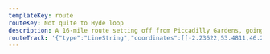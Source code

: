 ```yaml
---
templateKey: route
routeKey: Not quite to Hyde loop
description: A 16-mile route setting off from Piccadilly Gardens, going along the Ashton Canal, turning down the Peak Forest Canal and then back along Hyde Road
routeTrack: '{"type":"LineString","coordinates":[[-2.23622,53.4811,46.28],[-2.23597,53.48104,46.61],[-2.23591,53.48099,46.61],[-2.23525,53.48075,47.19],[-2.23526,53.48075,47.18],[-2.23511,53.48081,47.33],[-2.23488,53.48086,47.49],[-2.23459,53.48085,47.49],[-2.23436,53.48078,47.59],[-2.23447,53.48075,47.56],[-2.23434,53.48066,47.45],[-2.2342,53.4805,47.45],[-2.23381,53.48012,46.69],[-2.23307,53.47942,45.88],[-2.23294,53.47914,45.7],[-2.23287,53.47896,45.19],[-2.23267,53.479,45.24],[-2.23167,53.47934,46.94],[-2.2309,53.4796,47.64],[-2.23014,53.47986,48.08],[-2.22954,53.4801,47.45],[-2.22911,53.48023,46.94],[-2.22887,53.47998,45.92],[-2.2289,53.47987,45.61],[-2.22883,53.47983,45.61],[-2.22873,53.47981,45.51],[-2.22809,53.47973,45.44],[-2.22799,53.47967,45.44],[-2.22707,53.47956,45.35],[-2.2269,53.47957,45.35],[-2.22627,53.47949,45.4],[-2.22613,53.47956,45.4],[-2.22564,53.47959,45.43],[-2.22552,53.47959,45.48],[-2.22538,53.47949,45.48],[-2.22534,53.47949,45.48],[-2.22535,53.47949,45.48],[-2.22485,53.47956,45.51],[-2.2241,53.47979,45.79],[-2.22336,53.48003,46.31],[-2.22331,53.48008,46.31],[-2.22292,53.48017,47.61],[-2.22291,53.48017,47.62],[-2.22256,53.4803,48.34],[-2.22241,53.48053,49.64],[-2.2222,53.48062,49.82],[-2.22206,53.48067,49.9],[-2.22184,53.48068,50.11],[-2.22176,53.48062,50.11],[-2.22165,53.48071,50.19],[-2.22116,53.48104,50.45],[-2.22073,53.48129,50.88],[-2.22073,53.48128,50.87],[-2.22016,53.48159,52.02],[-2.2196,53.4819,52.39],[-2.21902,53.48223,52.72],[-2.21844,53.48257,52.73],[-2.21844,53.48256,52.72],[-2.2177,53.48299,52.96],[-2.21696,53.48342,52.9],[-2.21622,53.48386,52.83],[-2.21622,53.48385,52.83],[-2.21608,53.48394,52.84],[-2.21597,53.48397,52.84],[-2.21583,53.48404,52.79],[-2.21582,53.4841,52.79],[-2.21532,53.48439,52.7],[-2.21531,53.48439,52.7],[-2.2149,53.48464,52.64],[-2.21488,53.48465,52.64],[-2.21456,53.48484,52.63],[-2.21454,53.48485,52.63],[-2.21419,53.48505,52.54],[-2.21417,53.48505,52.54],[-2.2138,53.48526,52.51],[-2.21379,53.48527,52.51],[-2.21365,53.48535,52.52],[-2.21364,53.48536,52.52],[-2.2133,53.48554,52.57],[-2.21329,53.48555,52.57],[-2.213,53.48569,52.54],[-2.21298,53.4857,52.54],[-2.21284,53.48575,52.5],[-2.21282,53.48576,52.5],[-2.21268,53.4858,52.46],[-2.21266,53.4858,52.46],[-2.21255,53.48583,52.43],[-2.21253,53.48583,52.43],[-2.21237,53.4859,52.41],[-2.21235,53.4859,52.41],[-2.21223,53.48596,52.41],[-2.21208,53.48599,52.44],[-2.21205,53.48599,52.44],[-2.21188,53.48603,52.45],[-2.21186,53.48604,52.45],[-2.2117,53.48606,52.45],[-2.21168,53.48606,52.45],[-2.21152,53.48606,52.45],[-2.2115,53.48607,52.45],[-2.21091,53.48609,52.4],[-2.21088,53.48609,52.4],[-2.21061,53.4861,52.4],[-2.21058,53.4861,52.4],[-2.21004,53.48615,52.38],[-2.21003,53.48615,52.38],[-2.20972,53.4862,52.41],[-2.2097,53.4862,52.41],[-2.20917,53.48628,52.45],[-2.20915,53.48628,52.45],[-2.20891,53.48632,52.36],[-2.20889,53.48632,52.36],[-2.20862,53.48636,52.28],[-2.20861,53.48636,52.28],[-2.20843,53.48639,52.26],[-2.20841,53.48639,52.26],[-2.20821,53.48641,52.24],[-2.2082,53.48641,52.24],[-2.20792,53.48643,52.2],[-2.2079,53.48643,52.2],[-2.20761,53.48642,52.18],[-2.20759,53.48642,52.18],[-2.20736,53.4864,52.16],[-2.20726,53.48637,52.16],[-2.20725,53.48637,52.16],[-2.20693,53.48629,52.14],[-2.20692,53.48628,52.15],[-2.20659,53.48612,52.13],[-2.20658,53.48611,52.13],[-2.20623,53.48589,52.17],[-2.20622,53.48588,52.17],[-2.20587,53.48563,52.07],[-2.20586,53.48562,52.07],[-2.20574,53.48557,52.1],[-2.20572,53.48556,52.1],[-2.20535,53.48548,52.26],[-2.20533,53.48548,52.26],[-2.20519,53.48547,52.31],[-2.20516,53.48547,52.31],[-2.20508,53.48547,52.36],[-2.20506,53.48546,52.36],[-2.20497,53.48546,52.42],[-2.20494,53.48546,52.42],[-2.20478,53.48546,52.56],[-2.20476,53.48546,52.56],[-2.20437,53.48548,53.11],[-2.20434,53.48548,53.11],[-2.20417,53.48549,53.33],[-2.20385,53.48553,53.52],[-2.20333,53.48557,55.23],[-2.20334,53.48557,55.18],[-2.2031,53.48559,56.15],[-2.20262,53.48565,56.88],[-2.20263,53.48565,56.87],[-2.20225,53.48568,56.96],[-2.20181,53.48568,56.95],[-2.20073,53.48564,57.03],[-2.20051,53.48564,57.06],[-2.19961,53.4857,57.53],[-2.19871,53.48577,60.55],[-2.19872,53.48577,60.54],[-2.19834,53.4858,60.72],[-2.19773,53.48581,61.5],[-2.19772,53.48579,61.5],[-2.19768,53.48584,62.28],[-2.19766,53.48582,62.28],[-2.19767,53.48574,62.98],[-2.19763,53.48572,63.28],[-2.19708,53.48574,63.41],[-2.19613,53.48564,63.22],[-2.1953,53.48546,63.23],[-2.19462,53.48525,63.33],[-2.19369,53.4849,63.5],[-2.19277,53.48455,63.58],[-2.19277,53.48454,63.58],[-2.19199,53.48424,63.73],[-2.19123,53.48394,63.96],[-2.19082,53.48377,63.96],[-2.19074,53.48371,63.96],[-2.19042,53.48363,63.83],[-2.18935,53.4832,63.81],[-2.1883,53.48277,65.8],[-2.18831,53.48277,65.8],[-2.1872,53.48233,67.63],[-2.18611,53.48189,67.5],[-2.18499,53.48144,67.7],[-2.18456,53.4813,67.76],[-2.18397,53.48116,68.04],[-2.18377,53.48116,68.41],[-2.18358,53.48114,68.88],[-2.18352,53.48111,68.88],[-2.18311,53.48103,70.64],[-2.18241,53.48093,70.83],[-2.18127,53.4808,70.99],[-2.18049,53.48071,72.06],[-2.17972,53.48063,74.74],[-2.17956,53.48059,74.98],[-2.17915,53.48054,75.18],[-2.17854,53.48047,75.58],[-2.17802,53.48034,76.18],[-2.17753,53.48032,76.09],[-2.17752,53.48032,76.09],[-2.17698,53.48029,77.08],[-2.17579,53.48012,78.01],[-2.1755,53.48012,78.88],[-2.17419,53.47993,80.83],[-2.17278,53.47977,81.47],[-2.17185,53.47965,83.11],[-2.17094,53.47954,83.02],[-2.17093,53.47954,83.02],[-2.16951,53.47936,83.25],[-2.16811,53.47918,85.28],[-2.16783,53.4791,85.38],[-2.16782,53.4791,85.38],[-2.16714,53.47892,86.4],[-2.16662,53.47875,87.7],[-2.16575,53.4785,88.46],[-2.16574,53.4785,88.46],[-2.1651,53.47835,90.12],[-2.16494,53.47826,90.17],[-2.16485,53.47822,90.17],[-2.16457,53.47813,90.08],[-2.16399,53.47797,90.26],[-2.16329,53.47771,90.23],[-2.1628,53.47749,90.36],[-2.16214,53.4772,90.44],[-2.1615,53.47692,90.78],[-2.16151,53.47692,90.78],[-2.16101,53.47665,90.47],[-2.16018,53.47622,90.46],[-2.16002,53.47615,90.46],[-2.16003,53.47616,90.46],[-2.15944,53.47595,90.5],[-2.15889,53.47586,90.57],[-2.1589,53.47586,90.57],[-2.15868,53.47584,90.62],[-2.15796,53.47587,90.62],[-2.15736,53.47601,90.72],[-2.15752,53.47598,90.78],[-2.15649,53.47621,90.49],[-2.15546,53.47645,90.45],[-2.15547,53.47645,90.45],[-2.15435,53.47672,91.05],[-2.15415,53.4768,91.45],[-2.15397,53.47682,92.1],[-2.15327,53.47697,92.7],[-2.15241,53.47719,92.71],[-2.15156,53.47741,92.85],[-2.15084,53.47755,94.33],[-2.15076,53.47755,94.42],[-2.15029,53.47763,94.89],[-2.15008,53.4776,94.89],[-2.14925,53.47724,94.83],[-2.14844,53.47689,95.24],[-2.14818,53.47675,95.23],[-2.14716,53.47628,95.05],[-2.14648,53.47598,95.03],[-2.14581,53.47568,94.98],[-2.14528,53.47553,95.09],[-2.145,53.47548,95.09],[-2.14472,53.4754,95.09],[-2.1444,53.47536,95.06],[-2.14406,53.47535,95.08],[-2.1429,53.47539,95.01],[-2.14175,53.47543,94.8],[-2.14115,53.47537,94.95],[-2.13991,53.47521,94.95],[-2.13971,53.47525,94.95],[-2.13942,53.47521,94.95],[-2.13932,53.47517,94.95],[-2.13915,53.47514,95.08],[-2.13815,53.47508,95],[-2.13708,53.47495,94.94],[-2.13686,53.47495,95.08],[-2.13659,53.47488,95.21],[-2.13682,53.47488,95.65],[-2.13729,53.4743,92.86],[-2.13777,53.47373,92.61],[-2.13652,53.47364,92.17],[-2.13616,53.47359,92.36],[-2.1357,53.47348,92.69],[-2.13506,53.47314,93.2],[-2.13474,53.47293,93.19],[-2.13439,53.47264,94.1],[-2.13401,53.47228,97.98],[-2.13383,53.47218,99.13],[-2.13406,53.4721,98.34],[-2.13406,53.47209,98.31],[-2.13447,53.47195,96.87],[-2.13497,53.47183,95.13],[-2.13642,53.47172,94.9],[-2.13757,53.47142,94.49],[-2.13844,53.47112,93.32],[-2.13931,53.47082,92.64],[-2.1399,53.47072,92.06],[-2.14066,53.47071,91.3],[-2.14106,53.47066,91.08],[-2.14161,53.47048,90.84],[-2.14216,53.47012,90.73],[-2.14256,53.46982,90.69],[-2.14289,53.46944,90.54],[-2.14297,53.46925,90.4],[-2.14308,53.46905,90.],[-2.1431,53.46871,88.78],[-2.14301,53.46812,87.35],[-2.14294,53.46754,85.11],[-2.14294,53.46733,84.54],[-2.14308,53.46709,83.94],[-2.1433,53.46692,83.47],[-2.14358,53.4668,83.43],[-2.14461,53.46663,83.87],[-2.14527,53.46649,84.18],[-2.14548,53.46641,84.23],[-2.14549,53.4664,84.23],[-2.14593,53.46624,84.33],[-2.14647,53.46593,84.64],[-2.14691,53.46556,84.82],[-2.14722,53.46516,84.97],[-2.14751,53.46441,83.1],[-2.14781,53.46367,82.36],[-2.14811,53.46292,82.31],[-2.14841,53.46218,82.18],[-2.14871,53.46144,81.65],[-2.14886,53.46115,81.44],[-2.1492,53.46041,80.97],[-2.14942,53.46031,80.97],[-2.14962,53.4603,81.5],[-2.15053,53.46036,82.62],[-2.1512,53.46095,82.41],[-2.15189,53.46154,81.48],[-2.15295,53.46111,82.07],[-2.15402,53.46068,83.6],[-2.15509,53.46025,82.75],[-2.15616,53.45982,82.98],[-2.15704,53.45949,82.53],[-2.15753,53.45933,81.9],[-2.15755,53.45928,81.9],[-2.15859,53.4589,79.74],[-2.15923,53.45887,78.59],[-2.15975,53.45903,77.51],[-2.16012,53.45901,77.19],[-2.16064,53.45893,76.69],[-2.16073,53.45889,76.69],[-2.16084,53.45876,76.34],[-2.16085,53.45867,75.98],[-2.16079,53.45851,75.54],[-2.16071,53.45831,75.41],[-2.16067,53.45809,75.54],[-2.16063,53.45748,76.24],[-2.16021,53.45759,77.12],[-2.16022,53.45793,78],[-2.1606,53.458,77.78],[-2.16075,53.45805,77.78],[-2.16088,53.45813,77.58],[-2.16113,53.45833,76.38],[-2.16158,53.45861,75.39],[-2.16166,53.45871,75.39],[-2.16262,53.45914,74.08],[-2.16294,53.45922,73.03],[-2.16387,53.45937,72.3],[-2.16482,53.45953,69.88],[-2.1661,53.45971,67.48],[-2.16718,53.4599,66.22],[-2.16836,53.46015,66.28],[-2.16955,53.4604,66.37],[-2.17074,53.46065,66.67],[-2.17193,53.4609,67.27],[-2.17247,53.46107,67.48],[-2.17293,53.46115,67.33],[-2.17387,53.46128,66.43],[-2.1751,53.46153,65.91],[-2.17501,53.46151,65.95],[-2.17574,53.46165,65.54],[-2.17649,53.4618,65.38],[-2.17748,53.46196,65.07],[-2.17849,53.46208,64.36],[-2.17925,53.46223,64.23],[-2.18002,53.46238,64.08],[-2.18101,53.46255,63.91],[-2.18202,53.46272,63.76],[-2.18251,53.46283,63.45],[-2.18328,53.46297,63.12],[-2.18406,53.46312,62.75],[-2.18533,53.46335,61.69],[-2.18662,53.46358,60.98],[-2.18738,53.46363,60.47],[-2.18816,53.46376,59.97],[-2.18895,53.46389,59.64],[-2.19029,53.46423,59.34],[-2.19105,53.46437,58.89],[-2.19183,53.46452,58.65],[-2.1928,53.46469,57.25],[-2.19378,53.46487,56.57],[-2.19477,53.46505,55.36],[-2.19563,53.46521,54.89],[-2.1965,53.46538,54.81],[-2.19748,53.46554,53.29],[-2.19847,53.46571,52.56],[-2.19963,53.46596,52.01],[-2.20096,53.46619,51.55],[-2.2023,53.46643,50.22],[-2.20346,53.46664,49.17],[-2.20463,53.46685,48.44],[-2.20581,53.46707,47.43],[-2.20695,53.4673,46.35],[-2.20811,53.46753,45.93],[-2.209,53.46765,45.36],[-2.20982,53.46778,45.17],[-2.21065,53.46792,45.02],[-2.21199,53.46817,45.21],[-2.21334,53.46842,44.86],[-2.21422,53.46857,44.32],[-2.21512,53.46872,44.15],[-2.21647,53.46898,42.92],[-2.21783,53.46924,42.2],[-2.21903,53.46946,42.05],[-2.22023,53.46968,42.17],[-2.22144,53.4699,42.07],[-2.22226,53.47005,41.75],[-2.22256,53.4702,41.77],[-2.22254,53.47029,41.75],[-2.22243,53.4704,41.42],[-2.22271,53.47031,41.75],[-2.22277,53.47032,41.75],[-2.22349,53.47073,41.43],[-2.22412,53.47103,41.44],[-2.22486,53.47134,41.47],[-2.22563,53.47157,41.44],[-2.22609,53.4717,41.29],[-2.2275,53.47199,40.25],[-2.2279,53.47212,39.57],[-2.22817,53.47223,38.94],[-2.22829,53.47235,38.94],[-2.22865,53.47261,37.49],[-2.22947,53.47334,36.1],[-2.2296,53.47354,35.95],[-2.22979,53.4739,36.05],[-2.22984,53.47407,36.1],[-2.22988,53.47434,36.32],[-2.23002,53.47504,37.79],[-2.23008,53.47523,37.79],[-2.23016,53.47539,38.06],[-2.23028,53.47551,38.06],[-2.23052,53.47566,38.3],[-2.23095,53.47599,39.55],[-2.23123,53.4763,40.71],[-2.23141,53.47654,40.92],[-2.23141,53.47662,40.96],[-2.23143,53.47668,40.96],[-2.23172,53.47713,40.71],[-2.23202,53.47759,40.55],[-2.23211,53.47757,40.55],[-2.23224,53.47779,40.92],[-2.23277,53.47849,44.11],[-2.23278,53.47857,44.11],[-2.23295,53.47886,44.96],[-2.23324,53.47948,45.95],[-2.23323,53.47956,46.01],[-2.23371,53.48003,46.52],[-2.2342,53.4805,47.26],[-2.23456,53.48069,47.45],[-2.23468,53.48072,47.45],[-2.23477,53.48071,47.41],[-2.23504,53.48062,47.34],[-2.23511,53.48081,47.33],[-2.23525,53.48075,47.19],[-2.23591,53.48099,46.24],[-2.23597,53.48104,46.24],[-2.23628,53.48112,46.24]]}'
---
```


